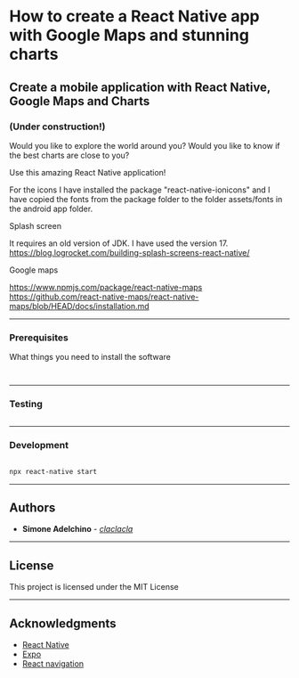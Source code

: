 # How to create a React Native app with Google Maps and stunning charts

## Create a mobile application with React Native, Google Maps and Charts

### (Under construction!)

Would you like to explore the world around you? Would you like to know if the best charts are close to you?

Use this amazing React Native application!

For the icons I have installed the package "react-native-ionicons" and I have copied the fonts from the package folder to the folder assets/fonts in the android app folder.

Splash screen

It requires an old version of JDK. I have used the version 17.
https://blog.logrocket.com/building-splash-screens-react-native/ 

Google maps

https://www.npmjs.com/package/react-native-maps 
https://github.com/react-native-maps/react-native-maps/blob/HEAD/docs/installation.md


--------------------------------------------------------------------------------

### Prerequisites

What things you need to install the software

```


```

--------------------------------------------------------------------------------

### Testing

```bash


```

--------------------------------------------------------------------------------

### Development

```bash

npx react-native start

```


--------------------------------------------------------------------------------

## Authors

- **Simone Adelchino** - [_claclacla_](https://twitter.com/_claclacla_)

--------------------------------------------------------------------------------

## License

This project is licensed under the MIT License

--------------------------------------------------------------------------------

## Acknowledgments

- [React Native](https://facebook.github.io/react-native)
- [Expo](https://expo.io)
- [React navigation](https://reactnavigation.org)